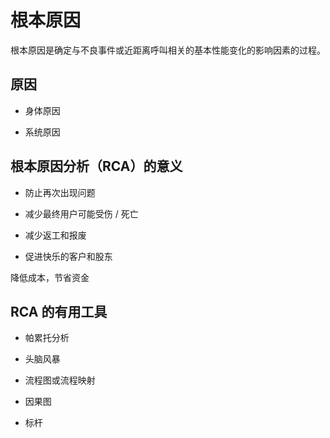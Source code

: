 # 根本原因

根本原因是确定与不良事件或近距离呼叫相关的基本性能变化的影响因素的过程。

## 原因

* 身体原因

* 系统原因

## 根本原因分析（RCA）的意义

* 防止再次出现问题

* 减少最终用户可能受伤 / 死亡

* 减少返工和报废

* 促进快乐的客户和股东

降低成本，节省资金

## RCA 的有用工具

* 帕累托分析

* 头脑风暴

* 流程图或流程映射

* 因果图

* 标杆
